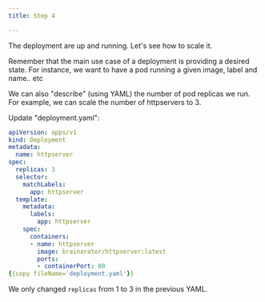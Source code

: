 ```yaml
---
title: Step 4

---
```

The deployment are up and running. Let's see how to scale it.

Remember that the main use case of a deployment is providing a desired state. For instance, we want to have a pod running a given image, label and name.. etc 

We can also "describe" (using YAML) the number of pod replicas we run. For example, we can scale the number of httpservers to 3. 

Update "deployment.yaml":

```yaml
apiVersion: apps/v1
kind: Deployment
metadata:
  name: httpserver
spec:
  replicas: 3
  selector:
    matchLabels:
      app: httpserver
  template:
    metadata:
      labels:
        app: httpserver
    spec:
      containers:
      - name: httpserver
        image: brainarator/httpserver:latest
        ports:
        - containerPort: 80
{{copy fileName='deployment.yaml'}}
```

We only changed `replicas` from 1 to 3 in the previous YAML.